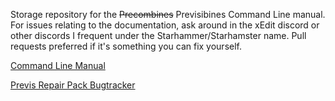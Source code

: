 Storage repository for the ~~Precombines~~ Previsibines Command Line manual. For issues relating to the documentation, ask around in the xEdit discord or other discords I frequent under the Starhammer/Starhamster name. Pull requests preferred if it's something you can fix yourself.

[Command Line Manual](https://diskmaster.github.io/ModernPrecombines/MANUAL)

[Previs Repair Pack Bugtracker](https://diskmaster.github.io/ModernPrecombines/PRP-BUGTRACK)